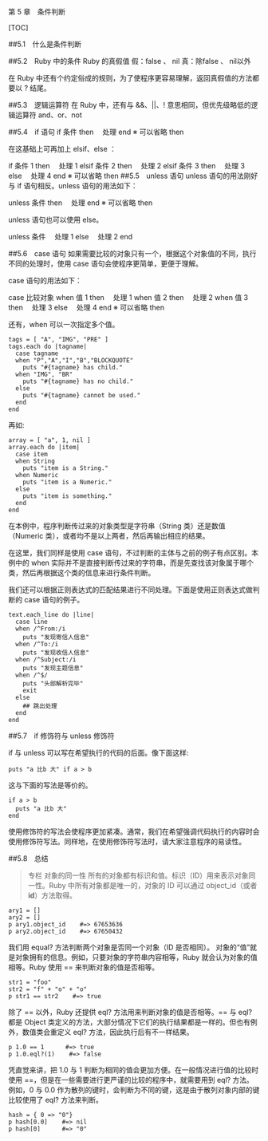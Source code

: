 第 5 章　条件判断

[TOC]

##5.1　什么是条件判断

##5.2　Ruby 中的条件
Ruby 的真假值
假：false 、 nil
真：除false 、 nil以外

在 Ruby 中还有个约定俗成的规则，为了使程序更容易理解，返回真假值的方法都要以 ? 结尾。

##5.3　逻辑运算符
在 Ruby 中，还有与 &&、||、! 意思相同，但优先级略低的逻辑运算符 and、or、not

##5.4　if 语句
if 条件 then
　处理
end
※ 可以省略 then

在这基础上可再加上 elsif、else ：

if 条件 1 then
　处理 1
elsif 条件 2 then
　处理 2
elsif 条件 3 then
　处理 3
else
　处理 4
end
※ 可以省略 then
##5.5　unless 语句
unless 语句的用法刚好与 if 语句相反。unless 语句的用法如下：

unless 条件 then
　处理
end
※ 可以省略 then

unless 语句也可以使用 else。

unless 条件
　处理 1
else
　处理 2
end

##5.6　case 语句
如果需要比较的对象只有一个，根据这个对象值的不同，执行不同的处理时，使用 case 语句会使程序更简单，更便于理解。

case 语句的用法如下：

case 比较对象
when 值 1 then
　处理 1
when 值 2 then
　处理 2
when 值 3 then
　处理 3
else
　处理 4
end
※ 可以省略 then

还有，when 可以一次指定多个值。
```
tags = [ "A", "IMG", "PRE" ]
tags.each do |tagname|
  case tagname
  when "P","A","I","B","BLOCKQUOTE"
    puts "#{tagname} has child."
  when "IMG", "BR"
    puts "#{tagname} has no child."
  else
    puts "#{tagname} cannot be used."
  end
end
```


再如:
```
array = [ "a", 1, nil ]
array.each do |item|
  case item
  when String
    puts "item is a String."
  when Numeric
    puts "item is a Numeric."
  else
    puts "item is something."
  end
end
```

在本例中，程序判断传过来的对象类型是字符串（String 类）还是数值（Numeric 类），或者均不是以上两者，然后再输出相应的结果。

在这里，我们同样是使用 case 语句，不过判断的主体与之前的例子有点区别。本例中的 when 实际并不是直接判断传过来的字符串，而是先查找该对象属于哪个类，然后再根据这个类的信息来进行条件判断。

我们还可以根据正则表达式的匹配结果进行不同处理。下面是使用正则表达式做判断的 case 语句的例子。
```
text.each_line do |line|
  case line
  when /^From:/i
    puts "发现寄信人信息"
  when /^To:/i
    puts "发现收信人信息"
  when /^Subject:/i
    puts "发现主题信息"
  when /^$/
    puts "头部解析完毕"
    exit
  else
    ## 跳出处理
  end
end
```
##5.7　if 修饰符与 unless 修饰符

if 与 unless 可以写在希望执行的代码的后面。像下面这样:
```
puts "a 比b 大" if a > b
```
这与下面的写法是等价的。
```
if a > b
  puts "a 比b 大"
end
```

使用修饰符的写法会使程序更加紧凑。通常，我们在希望强调代码执行的内容时会使用修饰符写法。同样地，在使用修饰符写法时，请大家注意程序的易读性。

##5.8　总结



>专栏  对象的同一性
> 所有的对象都有标识和值。标识（ID）用来表示对象同一性。Ruby 中所有对象都是唯一的，对象的 ID 可以通过 object_id（或者 __id__）方法取得。
```
ary1 = []
ary2 = []
p ary1.object_id    #=> 67653636
p ary2.object_id    #=> 67650432
```
我们用 equal? 方法判断两个对象是否同一个对象（ID 是否相同）。
对象的“值”就是对象拥有的信息。例如，只要对象的字符串内容相等，Ruby 就会认为对象的值相等。Ruby 使用 == 来判断对象的值是否相等。
```
str1 = "foo"
str2 = "f" + "o" + "o"
p str1 == str2    #=> true
```
除了 == 以外，Ruby 还提供 eql? 方法用来判断对象的值是否相等。== 与 eql? 都是 Object 类定义的方法，大部分情况下它们的执行结果都是一样的。但也有例外，数值类会重定义 eql? 方法，因此执行后有不一样结果。
```
p 1.0 == 1      #=> true
p 1.0.eql?(1)    #=> false
```
凭直觉来讲，把 1.0 与 1 判断为相同的值会更加方便。在一般情况进行值的比较时使用 ==，但是在一些需要进行更严谨的比较的程序中，就需要用到 eql? 方法。例如，0 与 0.0 作为散列的键时，会判断为不同的键，这是由于散列对象内部的键比较使用了 eql? 方法来判断。
```
hash = { 0 => "0"}
p hash[0.0]    #=> nil
p hash[0]      #=> "0"
```